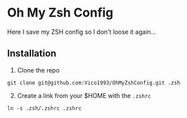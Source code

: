 # Oh My Zsh Config

Here I save my ZSH config so I don't loose it again...

## Installation

1. Clone the repo

```shell
git clone git@github.com:Vico1993/OhMyZshConfig.git .zsh
```

2. Create a link from your $HOME with the `.zshrc`

```shell
ln -s .zsh/.zshrc .zshrc
```

